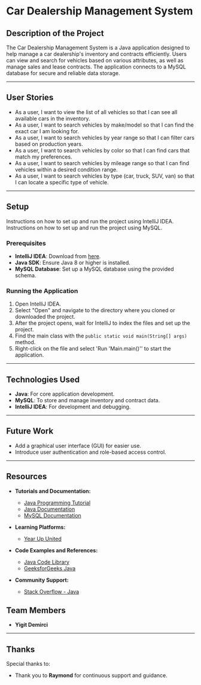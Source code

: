 # Car Dealership Management System

## Description of the Project

The Car Dealership Management System is a Java application designed to help manage a car dealership's inventory and contracts efficiently. 
Users can view and search for vehicles based on various attributes, as well as manage sales and lease contracts. 
The application connects to a MySQL database for secure and reliable data storage.


---

## User Stories

- As a user, I want to view the list of all vehicles so that I can see all available cars in the inventory.
- As a user, I want to search vehicles by make/model so that I can find the exact car I am looking for.
- As a user, I want to search vehicles by year range so that I can filter cars based on production years.
- As a user, I want to search vehicles by color so that I can find cars that match my preferences.
- As a user, I want to search vehicles by mileage range so that I can find vehicles within a desired condition range.
- As a user, I want to search vehicles by type (car, truck, SUV, van) so that I can locate a specific type of vehicle.

---

## Setup
Instructions on how to set up and run the project using IntelliJ IDEA.
Instructions on how to set up and run the project using MySQL.


### Prerequisites

- **IntelliJ IDEA**: Download from [here](https://www.jetbrains.com/idea/download/).
- **Java SDK**: Ensure Java 8 or higher is installed.
- **MySQL Database**: Set up a MySQL database using the provided schema.

### Running the Application

1. Open IntelliJ IDEA.
2. Select "Open" and navigate to the directory where you cloned or downloaded the project.
3. After the project opens, wait for IntelliJ to index the files and set up the project.
4. Find the main class with the `public static void main(String[] args)` method.
5. Right-click on the file and select 'Run 'Main.main()'' to start the application.

---

## Technologies Used

- **Java**: For core application development.
- **MySQL**: To store and manage inventory and contract data.
- **IntelliJ IDEA**: For development and debugging.

---

## Future Work

- Add a graphical user interface (GUI) for easier use.
- Introduce user authentication and role-based access control.
---

## Resources

- **Tutorials and Documentation:**
    - [Java Programming Tutorial](https://www.w3schools.com/java)
    - [Java Documentation](https://docs.oracle.com/javase/8/docs/api/)
    - [MySQL Documentation](https://dev.mysql.com/doc/)

- **Learning Platforms:**
    - [Year Up United](https://yearup.brightspace.com/d2l/home/8605)

- **Code Examples and References:**
    - [Java Code Library](https://www.baeldung.com/java-current-month-start-date#:~:text=Using%20the%20LocalDate%20Class,date%20with%20the%20day%20altered.)
    - [GeeksforGeeks Java](https://www.geeksforgeeks.org/java/)

- **Community Support:**
    - [Stack Overflow - Java](https://stackoverflow.com/questions/tagged/java)


## Team Members

- **Yigit Demirci**

---

## Thanks

Special thanks to:
- Thank you to **Raymond** for continuous support and guidance. 